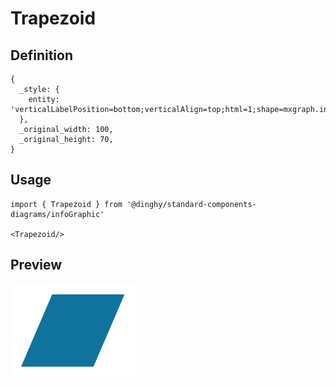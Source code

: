 # Trapezoid

## Definition

```
{
  _style: { 
    entity: 'verticalLabelPosition=bottom;verticalAlign=top;html=1;shape=mxgraph.infographic.parallelogram;dx=15;fillColor=#10739E;strokeColor=none;',
  },
  _original_width: 100,
  _original_height: 70,
}
```

## Usage

```
import { Trapezoid } from '@dinghy/standard-components-diagrams/infoGraphic'

<Trapezoid/>
```

## Preview

<img src="./trapezoid.png" width="200"/>
